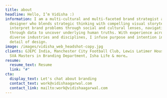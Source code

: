 ```yaml
---
title: about
headline: Hello, I’m Vidisha :)
information: I am a multi-cultural and multi-faceted brand strategist and
  designer who blends strategic thinking with compelling visual storytelling. I
  interpret brand problems through social and cultural lenses, navigating
  through data to uncover underlying human truths. With experience across
  diverse industries and disciplines, I infuse purpose and intention into every
  detail of design.
image: /images/vidisha_web_headshot-copy.jpg
clients: GJEPC India, Manchester City Football Club, Lewis Latimer House Museum,
  SVA Masters in Branding Department, Isha Life & more…
resume:
  resume_text: Resume
  link: "#"
cta:
  display_text: Let's chat about branding
  contact_text: work@vidishaagarwal.com
  contact_link: mailto:work@vidishaagarwal.com
---
```

